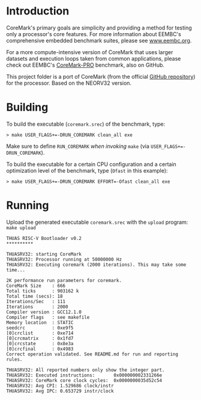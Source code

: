 
# Introduction

CoreMark's primary goals are simplicity and providing a method for testing only a processor's core features. For more information about EEMBC's comprehensive embedded benchmark suites, please see www.eembc.org.

For a more compute-intensive version of CoreMark that uses larger datasets and execution loops taken from common applications, please check out EEMBC's [CoreMark-PRO](https://www.github.com/eembc/coremark-pro) benchmark, also on GitHub.

This project folder is a port of CoreMark (from the official [GitHub repository](https://github.com/eembc/coremark)) for the processor. Based on the NEORV32 version.

# Building

To build the executable (`coremark.srec`) of the benchmark, type:

`> make USER_FLAGS+=-DRUN_COREMARK clean_all exe`

Make sure to define `RUN_COREMARK` *when invoking* `make` (via `USER_FLAGS+=-DRUN_COREMARK`).

To build the executable for a certain CPU configuration and a certain optimization level of the benchmark, type (`Ofast` in this example):

`> make USER_FLAGS+=-DRUN_COREMARK EFFORT=-Ofast clean_all exe`


# Running

Upload the generated executable `coremark.srec` with the `upload` program: `make upload`

```
THUAS RISC-V Bootloader v0.2                                           
**********
                                                                                      
THUASRV32: starting CoreMark
THUASRV32: Processor running at 50000000 Hz
THUASRV32: Executing coremark (2000 iterations). This may take some time...

2K performance run parameters for coremark. 
CoreMark Size    : 666
Total ticks      : 903162 k
Total time (secs): 18
Iterations/Sec   : 111
Iterations       : 2000
Compiler version : GCC12.1.0
Compiler flags   : see makefile
Memory location  : STATIC
seedcrc          : 0xe9f5
[0]crclist       : 0xe714
[0]crcmatrix     : 0x1fd7
[0]crcstate      : 0x8e3a
[0]crcfinal      : 0x4983
Correct operation validated. See README.md for run and reporting rules.
                                                                      
THUASRV32: All reported numbers only show the integer part.
THUASRV32: Executed instructions:       0x000000002331266e
THUASRV32: CoreMark core clock cycles:  0x0000000035d52c54
THUASRV32: Avg CPI: 1.529686 clock/instr
THUASRV32: Avg IPC: 0.653729 instr/clock
